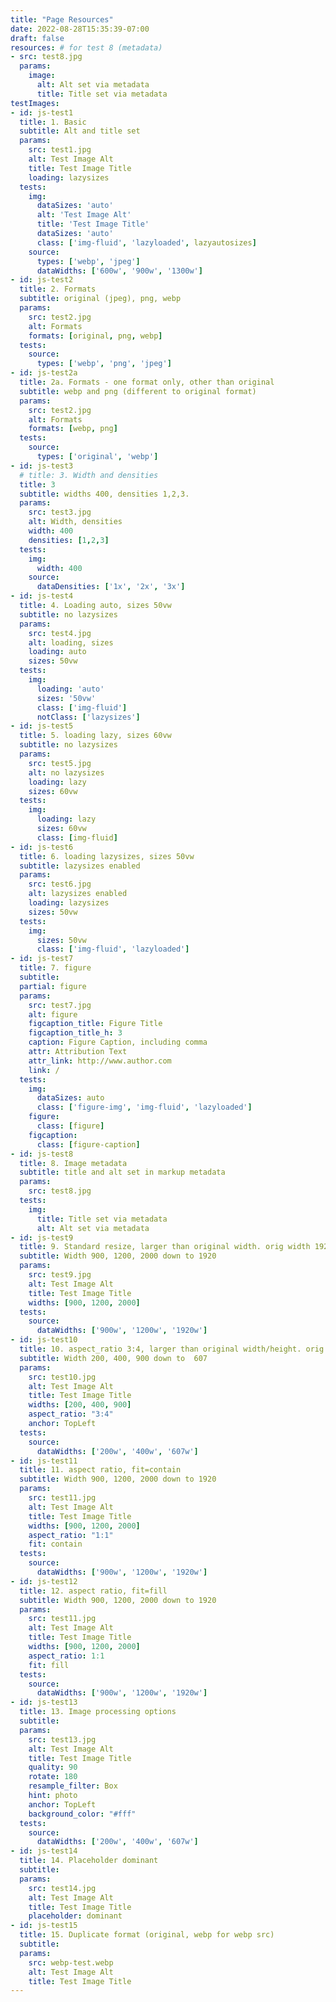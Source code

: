 ```yaml
---
title: "Page Resources"
date: 2022-08-28T15:35:39-07:00
draft: false
resources: # for test 8 (metadata)
- src: test8.jpg
  params:
    image:
      alt: Alt set via metadata
      title: Title set via metadata
testImages:
- id: js-test1
  title: 1. Basic
  subtitle: Alt and title set
  params:
    src: test1.jpg
    alt: Test Image Alt
    title: Test Image Title
    loading: lazysizes
  tests:
    img:
      dataSizes: 'auto'
      alt: 'Test Image Alt'
      title: 'Test Image Title'
      dataSizes: 'auto'
      class: ['img-fluid', 'lazyloaded', lazyautosizes]
    source: 
      types: ['webp', 'jpeg']
      dataWidths: ['600w', '900w', '1300w']
- id: js-test2
  title: 2. Formats
  subtitle: original (jpeg), png, webp
  params:
    src: test2.jpg
    alt: Formats
    formats: [original, png, webp]
  tests: 
    source:
      types: ['webp', 'png', 'jpeg'] 
- id: js-test2a
  title: 2a. Formats - one format only, other than original
  subtitle: webp and png (different to original format)
  params:
    src: test2.jpg
    alt: Formats
    formats: [webp, png]
  tests: 
    source:
      types: ['original', 'webp'] 
- id: js-test3
  # title: 3. Width and densities
  title: 3
  subtitle: widths 400, densities 1,2,3. 
  params:
    src: test3.jpg
    alt: Width, densities
    width: 400
    densities: [1,2,3]
  tests:
    img:
      width: 400
    source: 
      dataDensities: ['1x', '2x', '3x']
- id: js-test4
  title: 4. Loading auto, sizes 50vw
  subtitle: no lazysizes
  params:
    src: test4.jpg
    alt: loading, sizes
    loading: auto
    sizes: 50vw
  tests:
    img: 
      loading: 'auto'
      sizes: '50vw'
      class: ['img-fluid']
      notClass: ['lazysizes']
- id: js-test5
  title: 5. loading lazy, sizes 60vw
  subtitle: no lazysizes
  params:
    src: test5.jpg
    alt: no lazysizes
    loading: lazy
    sizes: 60vw
  tests:
    img: 
      loading: lazy
      sizes: 60vw
      class: [img-fluid]
- id: js-test6
  title: 6. loading lazysizes, sizes 50vw
  subtitle: lazysizes enabled
  params:
    src: test6.jpg
    alt: lazysizes enabled
    loading: lazysizes
    sizes: 50vw
  tests:
    img:
      sizes: 50vw
      class: ['img-fluid', 'lazyloaded']
- id: js-test7
  title: 7. figure
  subtitle: 
  partial: figure
  params:
    src: test7.jpg
    alt: figure
    figcaption_title: Figure Title
    figcaption_title_h: 3
    caption: Figure Caption, including comma
    attr: Attribution Text
    attr_link: http://www.author.com
    link: /
  tests:
    img:
      dataSizes: auto
      class: ['figure-img', 'img-fluid', 'lazyloaded']
    figure:
      class: [figure]
    figcaption:
      class: [figure-caption]
- id: js-test8
  title: 8. Image metadata
  subtitle: title and alt set in markup metadata
  params:
    src: test8.jpg
  tests:
    img:
      title: Title set via metadata
      alt: Alt set via metadata
- id: js-test9
  title: 9. Standard resize, larger than original width. orig width 1920px
  subtitle: Width 900, 1200, 2000 down to 1920
  params:
    src: test9.jpg
    alt: Test Image Alt
    title: Test Image Title
    widths: [900, 1200, 2000]
  tests:
    source: 
      dataWidths: ['900w', '1200w', '1920w']
- id: js-test10
  title: 10. aspect_ratio 3:4, larger than original width/height. orig width 1920px
  subtitle: Width 200, 400, 900 down to  607
  params:
    src: test10.jpg
    alt: Test Image Alt
    title: Test Image Title
    widths: [200, 400, 900]
    aspect_ratio: "3:4"
    anchor: TopLeft
  tests:
    source: 
      dataWidths: ['200w', '400w', '607w']
- id: js-test11
  title: 11. aspect ratio, fit=contain
  subtitle: Width 900, 1200, 2000 down to 1920
  params:
    src: test11.jpg
    alt: Test Image Alt
    title: Test Image Title
    widths: [900, 1200, 2000]
    aspect_ratio: "1:1"
    fit: contain
  tests:
    source: 
      dataWidths: ['900w', '1200w', '1920w']
- id: js-test12
  title: 12. aspect ratio, fit=fill
  subtitle: Width 900, 1200, 2000 down to 1920
  params:
    src: test11.jpg
    alt: Test Image Alt
    title: Test Image Title
    widths: [900, 1200, 2000]
    aspect_ratio: 1:1
    fit: fill
  tests:
    source: 
      dataWidths: ['900w', '1200w', '1920w']
- id: js-test13
  title: 13. Image processing options
  subtitle: 
  params:
    src: test13.jpg
    alt: Test Image Alt
    title: Test Image Title
    quality: 90
    rotate: 180
    resample_filter: Box
    hint: photo
    anchor: TopLeft
    background_color: "#fff"
  tests:
    source: 
      dataWidths: ['200w', '400w', '607w']
- id: js-test14
  title: 14. Placeholder dominant
  subtitle: 
  params:
    src: test14.jpg
    alt: Test Image Alt
    title: Test Image Title
    placeholder: dominant
- id: js-test15
  title: 15. Duplicate format (original, webp for webp src)
  subtitle: 
  params:
    src: webp-test.webp
    alt: Test Image Alt
    title: Test Image Title
--- 
```

